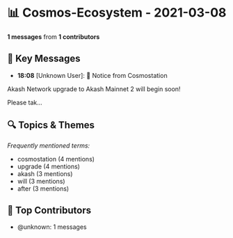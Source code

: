 # 📊 Cosmos-Ecosystem - 2021-03-08
**1 messages** from **1 contributors**

## 💬 Key Messages
- **18:08** [Unknown User]: 📌 Notice from Cosmostation

Akash Network upgrade to Akash Mainnet 2 will begin soon!

Please tak...

## 🔍 Topics & Themes
*Frequently mentioned terms:*
- cosmostation (4 mentions)
- upgrade (4 mentions)
- akash (3 mentions)
- will (3 mentions)
- after (3 mentions)

## 👥 Top Contributors
- @unknown: 1 messages